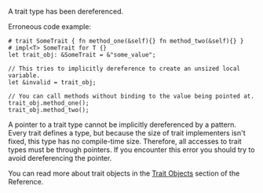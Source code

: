 A trait type has been dereferenced.

Erroneous code example:

```compile_fail,E0033
# trait SomeTrait { fn method_one(&self){} fn method_two(&self){} }
# impl<T> SomeTrait for T {}
let trait_obj: &SomeTrait = &"some_value";

// This tries to implicitly dereference to create an unsized local variable.
let &invalid = trait_obj;

// You can call methods without binding to the value being pointed at.
trait_obj.method_one();
trait_obj.method_two();
```

A pointer to a trait type cannot be implicitly dereferenced by a pattern. Every
trait defines a type, but because the size of trait implementers isn't fixed,
this type has no compile-time size. Therefore, all accesses to trait types must
be through pointers. If you encounter this error you should try to avoid
dereferencing the pointer.

You can read more about trait objects in the [Trait Objects] section of the
Reference.

[Trait Objects]: https://doc.rust-lang.org/reference/types.html#trait-objects